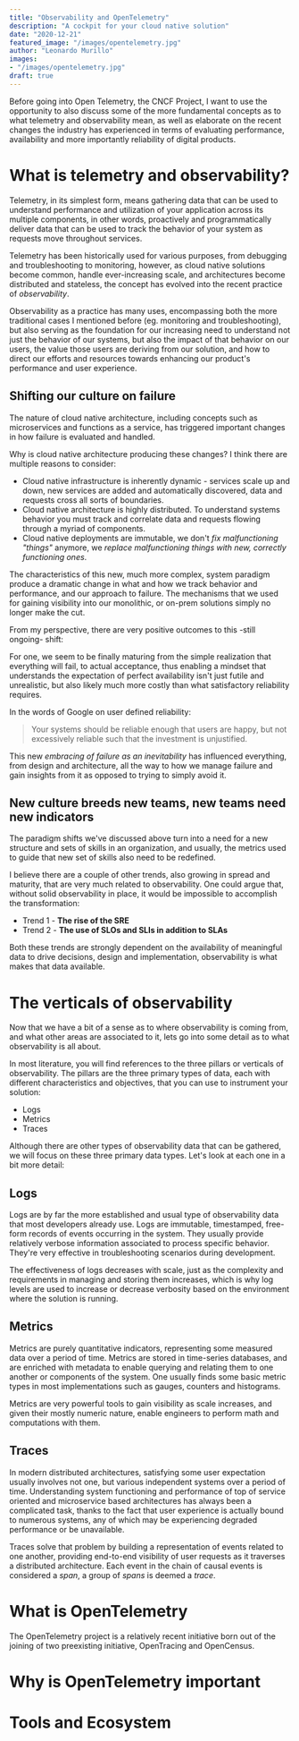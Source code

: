 ```yaml
---
title: "Observability and OpenTelemetry"
description: "A cockpit for your cloud native solution"
date: "2020-12-21"
featured_image: "/images/opentelemetry.jpg"
author: "Leonardo Murillo"
images:
- "/images/opentelemetry.jpg"
draft: true
---
```

Before going into Open Telemetry, the CNCF Project, I want to use the opportunity to also discuss some of the more fundamental concepts as to what telemetry and observability mean, as well as elaborate on the recent changes the industry has experienced in terms of evaluating performance, availability and more importantly reliability of digital products.

# What is telemetry and observability?

Telemetry, in its simplest form, means gathering data that can be used to understand performance and utilization of your application across its multiple components, in other words, proactively and programmatically deliver data that can be used to track the behavior of your system as  requests move throughout services.

Telemetry has been historically used for various purposes, from debugging and troubleshooting to monitoring, however, as cloud native solutions become common, handle ever-increasing scale, and architectures become distributed and stateless, the concept has evolved into the recent practice of _observability_.

Observability as a practice has many uses, encompassing both the more traditional cases I mentioned before (eg. monitoring and troubleshooting), but also serving as the foundation for our increasing need to understand not just the behavior of our systems, but also the impact of that behavior on our users, the value those users are deriving from our solution, and how to direct our efforts and resources towards enhancing our product's performance and user experience.

## Shifting our culture on failure

The nature of cloud native architecture, including concepts such as microservices and functions as a service, has triggered important changes in how failure is evaluated and handled.

Why is cloud native architecture producing these changes? I think there are multiple reasons to consider: 

- Cloud native infrastructure is inherently dynamic - services scale up and down, new services are added and automatically discovered, data and requests cross all sorts of boundaries.
- Cloud native architecture is highly distributed. To understand systems behavior you must track and correlate data and requests flowing through a myriad of components.
- Cloud native deployments are immutable, we don't _fix malfunctioning "things"_ anymore, we _replace malfunctioning things with new, correctly functioning ones_.

The characteristics of this new, much more complex, system paradigm produce a dramatic change in what and how we track behavior and performance, and our approach to failure. The mechanisms that we used for gaining visibility into our monolithic, or on-prem solutions simply no longer make the cut.

From my perspective, there are very positive outcomes to this -still ongoing- shift:

For one, we seem to be finally maturing from the simple realization that everything will fail, to actual acceptance, thus enabling a mindset that understands the expectation of perfect availability isn't just futile and unrealistic, but also likely much more costly than what satisfactory reliability requires.

In the words of Google on user defined reliability:

> Your systems should be reliable enough that users are happy, but not excessively reliable such that the investment is unjustified.

This new _embracing of failure as an inevitability_ has influenced everything, from design and architecture, all the way to how we manage failure and gain insights from it as opposed to trying to simply avoid it.

## New culture breeds new teams, new teams need new indicators

The paradigm shifts we've discussed above turn into a need for a new structure and sets of skills in an organization, and usually, the metrics used to guide that new set of skills also need to be redefined.

I believe there are a couple of other trends, also growing in spread and maturity, that are very much related to observability. One could argue that, without solid observability in place, it would be impossible to accomplish the transformation:

- Trend 1 - **The rise of the SRE**
- Trend 2 - **The use of SLOs and SLIs in addition to SLAs**

Both these trends are strongly dependent on the availability of meaningful data to drive decisions, design and implementation, observability is what makes that data available.

# The verticals of observability

Now that we have a bit of a sense as to where observability is coming from, and what other areas are associated to it, lets go into some detail as to what observability is all about.

In most literature, you will find references to the three pillars or verticals of observability. The pillars are the three primary types of data, each with different characteristics and objectives, that you can use to instrument your solution:

- Logs
- Metrics
- Traces

Although there are other types of observability data that can be gathered, we will focus on these three primary data types. Let's look at each one in a bit more detail:

## Logs

Logs are by far the more established and usual type of observability data that most developers already use. Logs are immutable, timestamped, free-form records of events occurring in the system. They usually provide relatively verbose information associated to process specific behavior. They're very effective in troubleshooting scenarios during development.

The effectiveness of logs decreases with scale, just as the complexity and requirements in managing and storing them increases, which is why log levels are used to increase or decrease verbosity based on the environment where the solution is running.

## Metrics

Metrics are purely quantitative indicators, representing some measured data over a period of time. Metrics are stored in time-series databases, and are enriched with metadata to enable querying and relating them to one another or components of the system. One usually finds some basic metric types in most implementations such as gauges, counters and histograms.

Metrics are very powerful tools to gain visibility as scale increases, and given their mostly numeric nature, enable engineers to perform math and computations with them.

## Traces

In modern distributed architectures, satisfying some user expectation usually involves not one, but various independent systems over a period of time. Understanding system functioning and performance of top of service oriented and microservice based architectures has always been a complicated task, thanks to the fact that user experience is actually bound to numerous systems, any of which may be experiencing degraded performance or be unavailable.

Traces solve that problem by building a representation of events related to one another, providing end-to-end visibility of user requests as it traverses a distributed architecture. Each event in the chain of causal events is considered a _span_, a group of _spans_ is deemed a _trace_.

# What is OpenTelemetry

The OpenTelemetry project is a relatively recent initiative born out of the joining of two preexisting initiative, OpenTracing and OpenCensus.

# Why is OpenTelemetry important

# Tools and Ecosystem